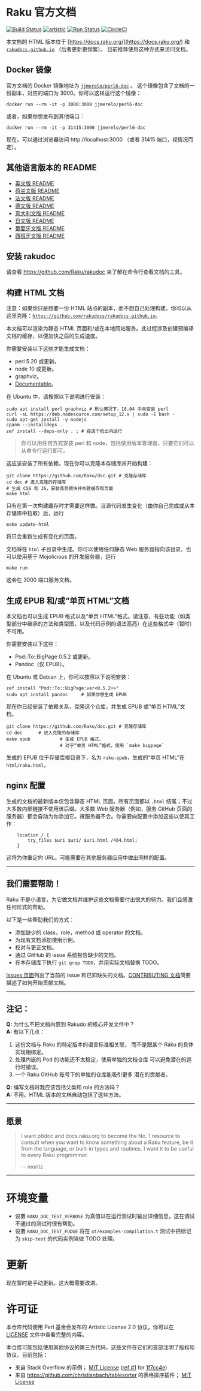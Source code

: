 # Raku 官方文档

[![Build Status](https://travis-ci.org/Raku/doc.svg?branch=master)](https://travis-ci.org/Raku/doc) [![artistic](https://img.shields.io/badge/license-Artistic%202.0-blue.svg?style=flat)](https://opensource.org/licenses/Artistic-2.0) [![Run Status](https://api.shippable.com/projects/591e99923f2f790700098a30/badge?branch=master)](https://app.shippable.com/github/Raku/doc) [![CircleCI](https://circleci.com/gh/Raku/doc.svg?style=shield)](https://circleci.com/gh/Raku/doc/tree/master)

本文档的 HTML 版本位于 [https://docs.raku.org/](https://docs.raku.org/) 和
[`rakudocs.github.io`](https://rakudocs.github.io) （后者更新更频繁）。
目前推荐使用这种方式来访问文档。

## Docker 镜像

官方文档的 Docker 镜像地址为 [`jjmerelo/perl6-doc`](https://hub.docker.com/r/jjmerelo/perl6-doc) 。
这个镜像包含了文档的一份副本，对应的端口为 3000。你可以这样运行这个镜像：

    docker run --rm -it -p 3000:3000 jjmerelo/perl6-doc

或者，如果你想发布到其他端口：

    docker run --rm -it -p 31415:3000 jjmerelo/perl6-doc

现在，可以通过浏览器访问 http://localhost:3000 （或者 31415 端口，视情况而定）。

## 其他语言版本的 README

* [英文版 README](../../../README.md)
* [荷兰文版 README](../nl/README.nl.md)
* [法文版 README](../fr/README.fr.md)
* [德文版 README](../de/README.de.md)
* [意大利文版 README](../it/README.it.md)
* [日文版 README](../jp/README.jp.md)
* [葡萄牙文版 README](../pt/README.pt.md)
* [西班牙文版 README](../es/README.es.md)

## 安装 rakudoc

请查看 https://github.com/Raku/rakudoc 来了解在命令行查看文档的工具。

## 构建 HTML 文档

注意：如果你只是想要一份 HTML 站点的副本，而不想自己处理构建，你可以从这里克隆：[`https://github.com/rakudocs/rakudocs.github.io`](https://github.com/rakudocs/rakudocs.github.io)。

本文档可以渲染为静态 HTML 页面和/或在本地网站服务。此过程涉及创建预编译文档的缓存，以便加快之后的生成速度。

你需要安装以下这些才能生成文档：

* perl 5.20 或更新。
* node 10 或更新。
* graphviz。
* [Documentable](https://github.com/Raku/Documentable)。

在 Ubuntu 中，请按照以下说明进行安装：

    sudo apt install perl graphviz # 默认情况下，18.04 中未安装 perl
    curl -sL https://deb.nodesource.com/setup_12.x | sudo -E bash -
    sudo apt-get install -y nodejs
    cpanm --installdeps .
    zef install --deps-only . ; # 在这个检出内运行

> 你可以用任何方式安装 perl 和 node，包括使用版本管理器，只要它们可以从命令行运行即可。

这应该安装了所有依赖，现在你可以克隆本存储库并开始构建：

    git clone https://github.com/Raku/doc.git # 克隆存储库
    cd doc # 进入克隆的存储库
    # 生成 CSS 和 JS，安装高亮模块并构建缓存和页面
    make html

只有在第一次构建缓存时才需要这样做。当源代码发生变化（由你自己完成或从本存储库中拉取）后，运行

    make update-html

将只会重新生成有变化的页面。

文档将在 `html` 子目录中生成。你可以使用任何静态 Web 服务器指向该目录，也可以使用基于 Mojolicious 的开发服务器，运行

    make run

这会在 3000 端口服务文档。

## 生成 EPUB 和/或“单页 HTML”文档

本文档也可以生成 EPUB 格式以及“单页 HTML”格式。请注意，有些功能（如类型部分中继承的方法和类型图，以及代码示例的语法高亮）在这些格式中（暂时）不可用。

你需要安装以下这些：

* Pod::To::BigPage 0.5.2 或更新。
* Pandoc（仅 EPUB）。

在 Ubuntu 或 Debian 上，你可以按照以下说明安装：

    zef install "Pod::To::BigPage:ver<0.5.2+>"
    sudo apt install pandoc     # 如果你想生成 EPUB

现在你已经安装了依赖关系，克隆这个仓库，并生成 EPUB 或“单页 HTML”文档。

    git clone https://github.com/Raku/doc.git # 克隆存储库
    cd doc      # 进入克隆的存储库
    make epub           # 生成 EPUB 格式，
                        # 对于“单页 HTML”格式，使用 `make bigpage`

生成的 EPUB 位于存储库根目录下，名为 `raku.epub`，生成的“单页 HTML”在 `html/raku.html`。

## nginx 配置

生成的文档的最新版本仅包含静态 HTML 页面。所有页面都以 `.html` 结尾；不过大多数内部链接不使用该后缀。大多数 Web 服务器（例如，服务 GitHub 页面的服务器）都会自动为你添加它。裸服务器不会。你需要向配置中添加这些以使其工作：

```
    location / {
        try_files $uri $uri/ $uri.html /404.html;
    }
```

这将为你重定向 URL。可能需要在其他服务器应用中做出同样的配置。

---------

## 我们需要帮助！

Raku 不是小语言，为它做文档并维护这些文档需要付出很大的努力。我们会感激任何形式的帮助。

以下是一些帮助我们的方式：

 * 添加缺少的 class，role，method 或 operator 的文档。
 * 为现有文档添加使用示例。
 * 校对与更正文档。
 * 通过 GitHub 的 issue 系统报告缺少的文档。
 * 在本存储库下执行 `git grep TODO`，并用实际文档替换 TODO。

[Issues 页面](https://github.com/Raku/doc/issues)列出了当前的 issue 和已知缺失的文档。[CONTRIBUTING 文档](../../../CONTRIBUTING.md)简要描述了如何开始贡献文档。

--------

## 注记：

**Q:** 为什么不把文档内嵌到 Rakudo 的核心开发文件中？<br />
**A:** 有以下几点：

  1. 这份文档与 Raku 的特定版本的语言标准相关联，
     而不是跟某个 Raku 的具体实现相绑定。
  2. 处理内嵌的 Pod 的功能还不太稳定，使用单独的文档仓库
     可以避免潜在的运行时错误。
  3. 一个 Raku GitHub 账号下的单独的仓库能吸引更多
     潜在的贡献者。

**Q:** 编写文档时我应该包括父类和 role 的方法吗？<br />
**A:** 不用。HTML 版本的文档自动包括了这些方法。

--------

## 愿景

> I want p6doc and docs.raku.org to become the No. 1 resource to consult
> when you want to know something about a Raku feature, be it from the
> language, or built-in types and routines. I want it to be useful to every
> Raku programmer.
>
>    -- moritz

--------

# 环境变量

- 设置 `RAKU_DOC_TEST_VERBOSE` 为真值以在运行测试时输出详细信息，这在调试不通过的测试时很有帮助。
- 设置 `RAKU_DOC_TEST_FUDGE` 将在 `xt/examples-compilation.t` 测试中把标记为 `skip-test` 的代码实例当做 TODO 处理。

# 更新

现在暂时是手动更新。这大概需要改进。

# 许可证

本仓库代码使用 Perl 基金会发布的 Artistic License 2.0 协议，你可以在 [LICENSE](../../../LICENSE) 文件中查看完整的内容。

本仓库可能包括使用其他协议的第三方代码，这些文件在它们的首部注明了版权和协议。目前包括：

* 来自 Stack Overflow 的示例； [MIT License](http://creativecommons.org/licenses/MIT) ([ref #1](http://stackoverflow.com/a/43669837/215487) for [1f7cc4e](https://github.com/Raku/doc/commit/1f7cc4efa0da38b5a9bf544c9b13cc335f87f7f6))
* 来自 https://github.com/christianbach/tablesorter 的表格排序插件；
  [MIT License](http://creativecommons.org/licenses/MIT)

